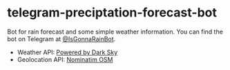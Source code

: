 # telegram-preciptation-forecast-bot
Bot for rain forecast and some simple weather information. You can find the bot on Telegram at [@IsGonnaRainBot](t.me/IsGonnaRainBot).

* Weather API: [Powered by Dark Sky](https://darksky.net/poweredby/)
* Geolocation API: [Nominatim OSM](https://nominatim.openstreetmap.org/)
